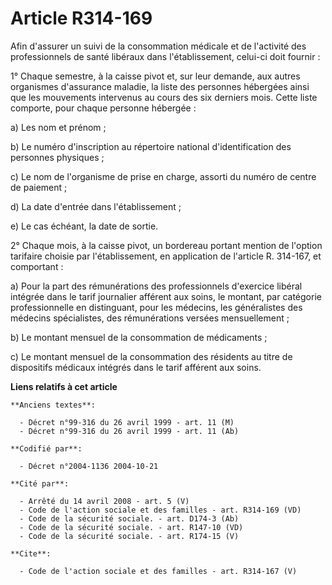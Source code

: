 # Article R314-169

Afin d'assurer un suivi de la consommation médicale et de l'activité des professionnels de santé libéraux dans
l'établissement, celui-ci doit fournir :

1° Chaque semestre, à la caisse pivot et, sur leur demande, aux autres organismes d'assurance maladie, la liste des personnes
hébergées ainsi que les mouvements intervenus au cours des six derniers mois. Cette liste comporte, pour chaque personne
hébergée :

a) Les nom et prénom ;

b) Le numéro d'inscription au répertoire national d'identification des personnes physiques ;

c) Le nom de l'organisme de prise en charge, assorti du numéro de centre de paiement ;

d) La date d'entrée dans l'établissement ;

e) Le cas échéant, la date de sortie.

2° Chaque mois, à la caisse pivot, un bordereau portant mention de l'option tarifaire choisie par l'établissement, en
application de l'article R. 314-167, et comportant :

a) Pour la part des rémunérations des professionnels d'exercice libéral intégrée dans le tarif journalier afférent aux soins,
le montant, par catégorie professionnelle en distinguant, pour les médecins, les généralistes des médecins spécialistes, des
rémunérations versées mensuellement ;

b) Le montant mensuel de la consommation de médicaments ;

c) Le montant mensuel de la consommation des résidents au titre de dispositifs médicaux intégrés dans le tarif afférent aux
soins.

**Liens relatifs à cet article**

	**Anciens textes**:

	  - Décret n°99-316 du 26 avril 1999 - art. 11 (M)
	  - Décret n°99-316 du 26 avril 1999 - art. 11 (Ab)

	**Codifié par**:

	  - Décret n°2004-1136 2004-10-21

	**Cité par**:

	  - Arrêté du 14 avril 2008 - art. 5 (V)
	  - Code de l'action sociale et des familles - art. R314-169 (VD)
	  - Code de la sécurité sociale. - art. D174-3 (Ab)
	  - Code de la sécurité sociale. - art. R147-10 (VD)
	  - Code de la sécurité sociale. - art. R174-15 (V)

	**Cite**:

	  - Code de l'action sociale et des familles - art. R314-167 (V)
